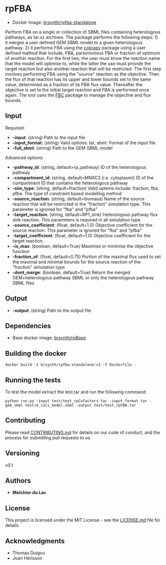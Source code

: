 # rpFBA

* Docker Image: [brsynth/rpfba-standalone](https://hub.docker.com/r/brsynth/rpfba-standalone)

Perform FBA on a single or collection of SBML files containing heterologous pathways, as tar.xz archives. The package performs the following steps: 1) it merges a user defined GEM SBML model to a given heterologous pathway. 2) it performs FBA using the [cobrapy](https://opencobra.github.io/cobrapy/) package using a user defined mathod that include, FBA, parsimonious FBA or fraction of optimum of another reaction. For the first two, the user must know the reaction name that the model will optimise to, while the latter the use must provide the target reaction but also another reaction that will be restricted. The first step involves performing FBA using the "source" reaction as the objective. Then the flux of that reaction has its upper and lower bounds set to the same value, determined as a fraction of its FBA flux value. Thereafter the objective is set to the initial target reaction and FBA is performed once again. The tool uses the [FBC](https://co.mbine.org/specifications/sbml.level-3.version-1.fbc.version-2.release-1) package to manage the objective and flux bounds.

## Input

Required:
* **-input**: (string) Path to the input file
* **-input_format**: (string) Valid options: tar, sbml. Format of the input file
* **-full_sbml**: (string) Path to the GEM SBML model

Advanced options:
* **-pathway_id**: (string, default=rp_pathway) ID of the heterologous pathway
* **-compartment_id**: (string, default=MNXC3 (i.e. cytoplasm)) ID of the compartment ID that contains the heterologous pathway
* **-sim_type**: (string, default=fraction) Valid options include: fraction, fba, pfba. The type of constraint based modelling method 
* **-source_reaction**: (string, default=biomass) Name of the source reaction that will be restricted in the "fraction" simulation type. This parameter is ignored for "fba" and "pfba"
* **-target_reaction**: (string, default=RP1_sink) Heterologous pathway flux sink reaction. This parameters is required in all simulation type
* **-source_coefficient**: (float, default=1.0) Objective coefficient for the source reaction. This parameter is ignored for "fba" and "pfba"
* **-target_coefficient**: (float, default=1.0) Objective coefficient for the target reaction. 
* **-is_max**: (boolean, default=True) Maximise or minimise the objective function
* **-fraction_of**: (float, default=0.75) Portion of the maximal flux used to set the maximal and minimal bounds for the source reaction of the "fraction" simulation type
* **-dont_merge**: (boolean, default=True) Return the merged GEM+heterologous pathway SBML or only the heterologous pathway SBML files

## Output

* **-output**: (string) Path to the output file

## Dependencies

* Base docker image: [brsynth/rpBase](https://hub.docker.com/r/brsynth/rpbase)

## Building the docker

```
docker build -t brsynth/rpfba-standalone:v1 -f Dockerfile .
```

## Running the tests

To test the model extract the test.tar and run the following command:

```
python run.py -input test/test_rpCofactors.tar -input_format tar -gem_sbml test/e_coli_model.sbml -output test/test_rpFBA.tar
```

## Contributing

Please read [CONTRIBUTING.md](https://gist.github.com/PurpleBooth/b24679402957c63ec426) for details on our code of conduct, and the process for submitting pull requests to us.

## Versioning

v0.1

## Authors

* **Melchior du Lac** 

## License

This project is licensed under the MIT License - see the [LICENSE.md](LICENSE.md) file for details

## Acknowledgments

* Thomas Duigou
* Joan Hérisson

